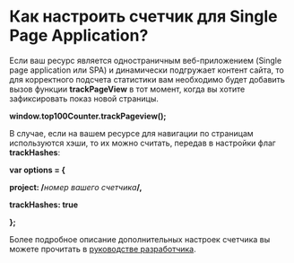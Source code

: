 # Как настроить счетчик для Single Page Application?

Если ваш ресурс является одностраничным веб-приложением (Single page application или SPA) и динамически подгружает контент сайта, то для корректного подсчета статистики вам необходимо будет добавить вызов функции **trackPageView** в тот момент, когда вы хотите зафиксировать показ новой страницы.

**window.top100Counter.trackPageview();**

В случае, если на вашем ресурсе для навигации по страницам используются хэши, то их можно считать, передав в настройки флаг **trackHashes**:

&#x20;**var options = {**

&#x20;    **project: /**_номер вашего счетчика_**/,**

&#x20;    **trackHashes: true**

**};**

Более подробное описание дополнительных настроек счетчика вы можете прочитать в [руководстве разработчика](https://top-100-writer.gitbook.io/top100-documentation/donastroika-schetchika/metody-po-rabote-so-schetchikom).

